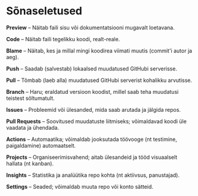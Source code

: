 # Sõnaseletused

**Preview** – Näitab faili sisu või dokumentatsiooni mugavalt loetavana.

**Code** – Näitab faili tegelikku koodi, realt-reale.

**Blame** – Näitab, kes ja millal mingi koodirea viimati muutis (commit'i autor ja aeg).

**Push** – Saadab (salvestab) lokaalsed muudatused GitHubi serverisse.

**Pull** – Tõmbab (laeb alla) muudatused GitHubi serverist kohalikku arvutisse.

**Branch** – Haru; eraldatud versioon koodist, millel saab teha muudatusi teistest sõltumatult.

**Issues** – Probleemid või ülesanded, mida saab arutada ja jälgida repos.

**Pull Requests** – Soovitused muudatuste liitmiseks; võimaldavad koodi üle vaadata ja ühendada.

**Actions** – Automaatika; võimaldab jooksutada töövooge (nt testimine, paigaldamine) automaatselt.

**Projects** – Organiseerimisvahend; aitab ülesandeid ja tööd visuaalselt hallata (nt kanban).

**Insights** – Statistika ja analüütika repo kohta (nt aktiivsus, panustajad).

**Settings** – Seaded; võimaldab muuta repo või konto sätteid.